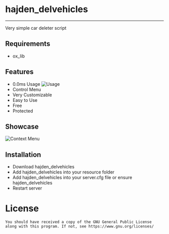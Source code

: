 # hajden_delvehicles
---
Very simple car deleter script

## <b>Requirements</b>
- ox_lib

## <b>Features</b>
- 0.0ms Usage
![Usage](https://github.com/user-attachments/assets/161a90b4-0daa-41db-8a8b-b37411de179f)
- Control Menu
- Very Customizable
- Easy to Use
- Free
- Protected

## <b>Showcase</b>
![Context Menu](https://github.com/user-attachments/assets/12789810-c71c-4bd4-a06e-33f2534c2d70)


## <b>Installation</b>
- Download hajden_delvehicles
- Add hajden_delvehicles into your resource folder
- Add hajden_delvehicles into your server.cfg file or ensure hajden_delvehicles
- Restart server


# License
```You should have received a copy of the GNU General Public License along with this program. If not, see https://www.gnu.org/licenses/```
